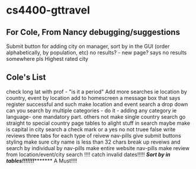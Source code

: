 # cs4400-gttravel

## For Cole, From Nancy debugging/suggestions
Submit button for adding city on manager,
sort by in the GUI (order alphabetically, by population, etc)
no results? - new page? says no results somewhere pls
Highest rated city


## Cole's List
check long lat with prof - "is it a period"
Add more searches ie location by country, event by location
add to homescreen a message box that says register successful and such
make location and event search a drop down
can you search by multiple categories - do it - adding any category ie language- one mandatory part. others not
make single country search go straight to special country page
tables to alight stuff in search maybe
make is capital in city search a check mark or a yes no not truee false
write reviews three tabs for each type of reivew nav-pills
give submit buttons styling
make sure city name is less than 32 chars
break up reveiws and search by individual by nav-pills
make entire website nav-pills
make review from location/event/city search
!!!! catch invalid dates!!!!!
***********Sort by in tables!!!!!!!****************** A Must!!!!